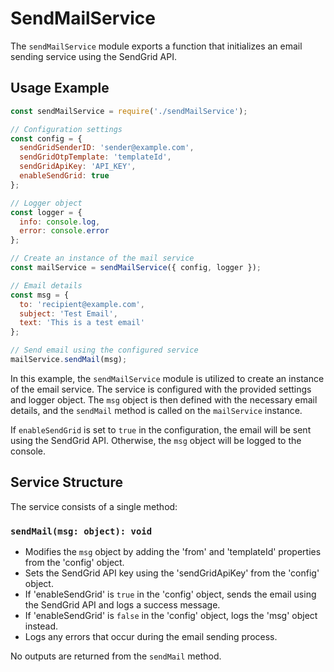 # SendMailService

The `sendMailService` module exports a function that initializes an email sending service using the SendGrid API.

## Usage Example

```javascript
const sendMailService = require('./sendMailService');

// Configuration settings
const config = {
  sendGridSenderID: 'sender@example.com',
  sendGridOtpTemplate: 'templateId',
  sendGridApiKey: 'API_KEY',
  enableSendGrid: true
};

// Logger object
const logger = {
  info: console.log,
  error: console.error
};

// Create an instance of the mail service
const mailService = sendMailService({ config, logger });

// Email details
const msg = {
  to: 'recipient@example.com',
  subject: 'Test Email',
  text: 'This is a test email'
};

// Send email using the configured service
mailService.sendMail(msg);
```

In this example, the `sendMailService` module is utilized to create an instance of the email service. The service is configured with the provided settings and logger object. The `msg` object is then defined with the necessary email details, and the `sendMail` method is called on the `mailService` instance.

If `enableSendGrid` is set to `true` in the configuration, the email will be sent using the SendGrid API. Otherwise, the `msg` object will be logged to the console.

## Service Structure

The service consists of a single method:

### `sendMail(msg: object): void`
- Modifies the `msg` object by adding the 'from' and 'templateId' properties from the 'config' object.
- Sets the SendGrid API key using the 'sendGridApiKey' from the 'config' object.
- If 'enableSendGrid' is `true` in the 'config' object, sends the email using the SendGrid API and logs a success message.
- If 'enableSendGrid' is `false` in the 'config' object, logs the 'msg' object instead.
- Logs any errors that occur during the email sending process.

No outputs are returned from the `sendMail` method.